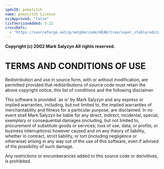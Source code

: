 ```yaml
---
spdxID: pnmstitch
name: pnmstitch License
osiApproved: "false"
listVersionAdded: 3.22
crossRefs: 
  - "https://sourceforge.net/p/netpbm/code/HEAD/tree/super_stable/editor/pnmstitch.c#l2"
---
```


**Copyright (c) 2002 Mark Salyzyn All rights reserved.**

# TERMS AND CONDITIONS OF USE

Redistribution and use in source form, with or without modification, are permitted provided that redistributions of source code must retain the above copyright notice, this list of conditions and the following disclaimer.

This software is provided `as is' by Mark Salyzyn and any express or implied warranties, including, but not limited to, the implied warranties of merchantability and fitness for a particular purpose, are disclaimed. In no event shall Mark Salyzyn be liable for any direct, indirect, incidental, special, exemplary or consequential damages (including, but not limited to, procurement of substitute goods or services; loss of use, data, or profits; or business interruptions) however caused and on any theory of liability, whether in contract, strict liability, or tort (including negligence or otherwise) arising in any way out of the use of this software, even if advised of the possibility of such damage.

Any restrictions or encumberances added to this source code or derivitives, is prohibited.
